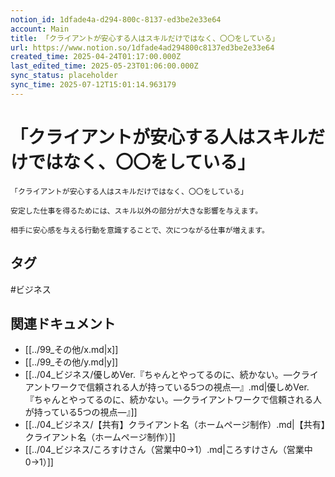 ```yaml
---
notion_id: 1dfade4a-d294-800c-8137-ed3be2e33e64
account: Main
title: 「クライアントが安心する人はスキルだけではなく、〇〇をしている」
url: https://www.notion.so/1dfade4ad294800c8137ed3be2e33e64
created_time: 2025-04-24T01:17:00.000Z
last_edited_time: 2025-05-23T01:06:00.000Z
sync_status: placeholder
sync_time: 2025-07-12T15:01:14.963179
---
```

# 「クライアントが安心する人はスキルだけではなく、〇〇をしている」

```plain text
「クライアントが安心する人はスキルだけではなく、〇〇をしている」

安定した仕事を得るためには、スキル以外の部分が大きな影響を与えます。

相手に安心感を与える行動を意識することで、次につながる仕事が増えます。
```

## タグ

#ビジネス 

## 関連ドキュメント

- [[../99_その他/x.md|x]]
- [[../99_その他/y.md|y]]
- [[../04_ビジネス/優しめVer.『ちゃんとやってるのに、続かない。—クライアントワークで信頼される人が持っている5つの視点—』.md|優しめVer.『ちゃんとやってるのに、続かない。—クライアントワークで信頼される人が持っている5つの視点—』]]
- [[../04_ビジネス/【共有】クライアント名（ホームページ制作）.md|【共有】クライアント名（ホームページ制作）]]
- [[../04_ビジネス/ころすけさん（営業中0→1）.md|ころすけさん（営業中0→1）]]
